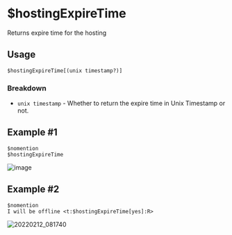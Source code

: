 # $hostingExpireTime 
Returns expire time for the hosting 

## Usage
``` 
$hostingExpireTime[(unix timestamp?)]
``` 

### Breakdown
- `unix timestamp` - Whether to return the expire time in Unix Timestamp or not.

## Example #1
``` 
$nomention 
$hostingExpireTime 
``` 

![image](https://user-images.githubusercontent.com/42785890/151823699-8a5fda67-b837-41df-9df4-51219a73e120.png)

## Example #2
```
$nomention
I will be offline <t:$hostingExpireTime[yes]:R>
```
![20220212_081740](https://user-images.githubusercontent.com/98183987/153687914-221aa7f1-5134-47fe-87d9-c7ae75c4a91f.jpg)
